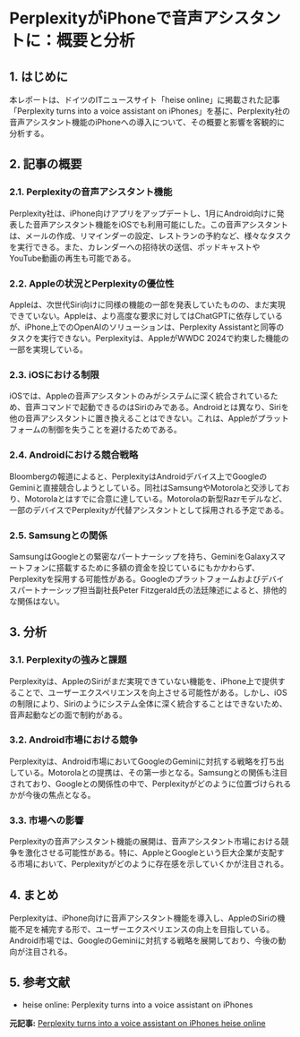 # PerplexityがiPhoneで音声アシスタントに：概要と分析

## 1. はじめに

本レポートは、ドイツのITニュースサイト「heise online」に掲載された記事「Perplexity turns into a voice assistant on iPhones」を基に、Perplexity社の音声アシスタント機能のiPhoneへの導入について、その概要と影響を客観的に分析する。

## 2. 記事の概要

### 2.1. Perplexityの音声アシスタント機能

Perplexity社は、iPhone向けアプリをアップデートし、1月にAndroid向けに発表した音声アシスタント機能をiOSでも利用可能にした。この音声アシスタントは、メールの作成、リマインダーの設定、レストランの予約など、様々なタスクを実行できる。また、カレンダーへの招待状の送信、ポッドキャストやYouTube動画の再生も可能である。

### 2.2. Appleの状況とPerplexityの優位性

Appleは、次世代Siri向けに同様の機能の一部を発表していたものの、まだ実現できていない。Appleは、より高度な要求に対してはChatGPTに依存しているが、iPhone上でのOpenAIのソリューションは、Perplexity Assistantと同等のタスクを実行できない。Perplexityは、AppleがWWDC 2024で約束した機能の一部を実現している。

### 2.3. iOSにおける制限

iOSでは、Appleの音声アシスタントのみがシステムに深く統合されているため、音声コマンドで起動できるのはSiriのみである。Androidとは異なり、Siriを他の音声アシスタントに置き換えることはできない。これは、Appleがプラットフォームの制御を失うことを避けるためである。

### 2.4. Androidにおける競合戦略

Bloombergの報道によると、PerplexityはAndroidデバイス上でGoogleのGeminiと直接競合しようとしている。同社はSamsungやMotorolaと交渉しており、Motorolaとはすでに合意に達している。Motorolaの新型Razrモデルなど、一部のデバイスでPerplexityが代替アシスタントとして採用される予定である。

### 2.5. Samsungとの関係

SamsungはGoogleとの緊密なパートナーシップを持ち、GeminiをGalaxyスマートフォンに搭載するために多額の資金を投じているにもかかわらず、Perplexityを採用する可能性がある。Googleのプラットフォームおよびデバイスパートナーシップ担当副社長Peter Fitzgerald氏の法廷陳述によると、排他的な関係はない。

## 3. 分析

### 3.1. Perplexityの強みと課題

Perplexityは、AppleのSiriがまだ実現できていない機能を、iPhone上で提供することで、ユーザーエクスペリエンスを向上させる可能性がある。しかし、iOSの制限により、Siriのようにシステム全体に深く統合することはできないため、音声起動などの面で制約がある。

### 3.2. Android市場における競争

Perplexityは、Android市場においてGoogleのGeminiに対抗する戦略を打ち出している。Motorolaとの提携は、その第一歩となる。Samsungとの関係も注目されており、Googleとの関係性の中で、Perplexityがどのように位置づけられるかが今後の焦点となる。

### 3.3. 市場への影響

Perplexityの音声アシスタント機能の展開は、音声アシスタント市場における競争を激化させる可能性がある。特に、AppleとGoogleという巨大企業が支配する市場において、Perplexityがどのように存在感を示していくかが注目される。

## 4. まとめ

Perplexityは、iPhone向けに音声アシスタント機能を導入し、AppleのSiriの機能不足を補完する形で、ユーザーエクスペリエンスの向上を目指している。Android市場では、GoogleのGeminiに対抗する戦略を展開しており、今後の動向が注目される。

## 5. 参考文献

* heise online: Perplexity turns into a voice assistant on iPhones


**元記事:** [
 Perplexity turns into a voice assistant on iPhones heise online
](https://www.heise.de/en/news/Perplexity-turns-into-a-voice-assistant-on-iPhones-10360969.html)